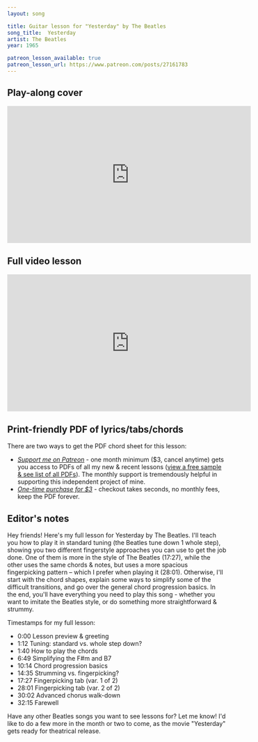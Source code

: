 ```yaml
---
layout: song

title: Guitar lesson for "Yesterday" by The Beatles
song_title:  Yesterday
artist: The Beatles
year: 1965

patreon_lesson_available: true
patreon_lesson_url: https://www.patreon.com/posts/27161783
---
```


## Play-along cover

<iframe width="560" height="315" src="https://www.youtube.com/embed/RzijoSnQNfk?showinfo=0" frameborder="0" allowfullscreen></iframe>

<!-- Coming soon! -->

## Full video lesson

<iframe width="560" height="315" src="https://www.youtube.com/embed/wYGC06x7B9E?showinfo=0" frameborder="0" allowfullscreen></iframe>

## Print-friendly PDF of lyrics/tabs/chords

There are two ways to get the PDF chord sheet for this lesson:

- *[Support me on Patreon](https://www.patreon.com/posts/27161783)* - one month minimum ($3, cancel anytime) gets you access to PDFs of all my new & recent lessons ([view a free sample & see list of all PDFs](http://playsongnotes.com/downloads)). The monthly support is tremendously helpful in supporting this independent project of mine.
- *[One-time purchase for $3](https://gumroad.com/l/songnotes-yesterday)* - checkout takes seconds, no monthly fees, keep the PDF forever.

## Editor's notes

Hey friends! Here's my full lesson for Yesterday by The Beatles. I'll teach you how to play it in standard tuning (the Beatles tune down 1 whole step), showing you two different fingerstyle approaches you can use to get the job done. One of them is more in the style of The Beatles (17:27), while the other uses the same chords & notes, but uses a more spacious fingerpicking pattern – which I prefer when playing it (28:01). Otherwise, I'll start with the chord shapes, explain some ways to simplify some of the difficult transitions, and go over the general chord progression basics. In the end, you'll have everything you need to play this song - whether you want to imitate the Beatles style, or do something more straightforward & strummy.

Timestamps for my full lesson:

- 0:00 Lesson preview & greeting
- 1:12 Tuning: standard vs. whole step down?
- 1:40 How to play the chords
- 6:49 Simplifying the F#m and B7
- 10:14 Chord progression basics
- 14:35 Strumming vs. fingerpicking?
- 17:27 Fingerpicking tab (var. 1 of 2)
- 28:01 Fingerpicking tab (var. 2 of 2)
- 30:02 Advanced chorus walk-down
- 32:15 Farewell

Have any other Beatles songs you want to see lessons for? Let me know! I'd like to do a few more in the month or two to come, as the movie "Yesterday" gets ready for theatrical release.
